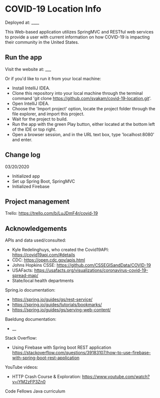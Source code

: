 # COVID-19 Location Info

Deployed at: ____

This Web-based application utilizes SpringMVC and RESTful web services to provide a user with current 
information on how COVID-19 is impacting their community in the United States.

## Run the app
Visit the website at: ___

Or if you'd like to run it from your local machine: 
- Install IntelliJ IDEA. 
- Clone this repository into your local machine through the terminal command 'git clone https://github.com/svakam/covid-19-location.git'. 
- Open IntelliJ IDEA. 
- Choose the 'Import project' option, locate the project folder through the file explorer, and import this project. 
- Wait for the project to build. 
- Run the app with the green Play button, either located at the bottom left of the IDE or top right. 
- Open a browser session, and in the URL text box, type 'localhost:8080' and enter. 

## Change log
03/20/2020
- Initialized app
- Set up Spring Boot, SpringMVC
- Initialized Firebase

## Project management
Trello: https://trello.com/b/LuJDmF4r/covid-19

## Acknowledgements
APIs and data used/consulted:
- Kyle Redelinghuys, who created the Covid19API: https://covid19api.com/#details
- CDC: https://open.cdc.gov/apis.html
- Johns Hopkins CSSE: https://github.com/CSSEGISandData/COVID-19
- USAFacts: https://usafacts.org/visualizations/coronavirus-covid-19-spread-map/
- State/local health departments

Spring.io documentation:
- https://spring.io/guides/gs/rest-service/
- https://spring.io/guides/tutorials/bookmarks/
- https://spring.io/guides/gs/serving-web-content/

Baeldung documentation:
- __

Stack Overflow:
- Using Firebase with Spring boot REST application https://stackoverflow.com/questions/39183107/how-to-use-firebase-with-spring-boot-rest-application

YouTube videos:
- HTTP Crash Course & Exploration: https://www.youtube.com/watch?v=iYM2zFP3Zn0

Code Fellows Java curriculum